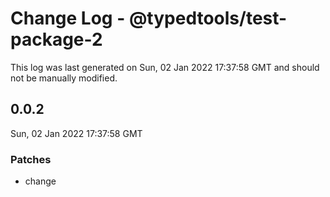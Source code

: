 # Change Log - @typedtools/test-package-2

This log was last generated on Sun, 02 Jan 2022 17:37:58 GMT and should not be manually modified.

## 0.0.2
Sun, 02 Jan 2022 17:37:58 GMT

### Patches

- change


